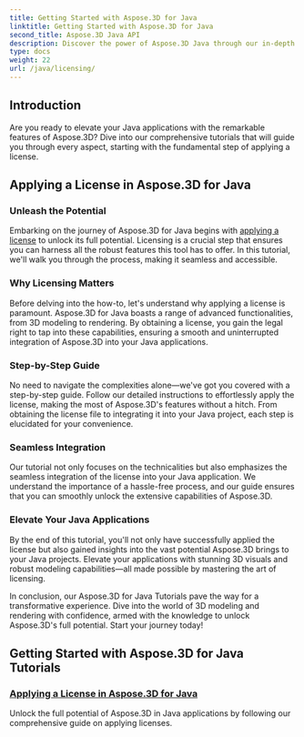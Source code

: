 ```yaml
---
title: Getting Started with Aspose.3D for Java
linktitle: Getting Started with Aspose.3D for Java
second_title: Aspose.3D Java API
description: Discover the power of Aspose.3D Java through our in-depth tutorials. Learn how to apply licenses to unleash the full capabilities of this powerful Java tool.
type: docs
weight: 22
url: /java/licensing/
---
```

## Introduction

Are you ready to elevate your Java applications with the remarkable features of Aspose.3D? Dive into our comprehensive tutorials that will guide you through every aspect, starting with the fundamental step of applying a license.

## Applying a License in Aspose.3D for Java

### Unleash the Potential

Embarking on the journey of Aspose.3D for Java begins with [applying a license](./applying-license-in-aspose-3d/) to unlock its full potential. Licensing is a crucial step that ensures you can harness all the robust features this tool has to offer. In this tutorial, we'll walk you through the process, making it seamless and accessible.

### Why Licensing Matters

Before delving into the how-to, let's understand why applying a license is paramount. Aspose.3D for Java boasts a range of advanced functionalities, from 3D modeling to rendering. By obtaining a license, you gain the legal right to tap into these capabilities, ensuring a smooth and uninterrupted integration of Aspose.3D into your Java applications.

### Step-by-Step Guide

No need to navigate the complexities alone—we've got you covered with a step-by-step guide. Follow our detailed instructions to effortlessly apply the license, making the most of Aspose.3D's features without a hitch. From obtaining the license file to integrating it into your Java project, each step is elucidated for your convenience.

### Seamless Integration

Our tutorial not only focuses on the technicalities but also emphasizes the seamless integration of the license into your Java application. We understand the importance of a hassle-free process, and our guide ensures that you can smoothly unlock the extensive capabilities of Aspose.3D.

### Elevate Your Java Applications

By the end of this tutorial, you'll not only have successfully applied the license but also gained insights into the vast potential Aspose.3D brings to your Java projects. Elevate your applications with stunning 3D visuals and robust modeling capabilities—all made possible by mastering the art of licensing.

In conclusion, our Aspose.3D for Java Tutorials pave the way for a transformative experience. Dive into the world of 3D modeling and rendering with confidence, armed with the knowledge to unlock Aspose.3D's full potential. Start your journey today!
## Getting Started with Aspose.3D for Java Tutorials
### [Applying a License in Aspose.3D for Java](./applying-license-in-aspose-3d/)
Unlock the full potential of Aspose.3D in Java applications by following our comprehensive guide on applying licenses.